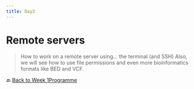 ```yaml
---
title: Day2
---
```


# Remote servers

> How to work on a remote server using... the terminal (and SSH)
> Also, we will see how to use file permissions and even more bioinformatics formats like BED and VCF.

:back: [Back to Week 1Programme]({{site.baseurl}}/modules/linux/programme/)